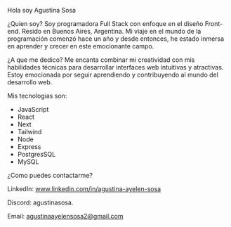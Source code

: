 Hola soy Agustina Sosa

¿Quien soy?
Soy programadora Full Stack con enfoque en el diseño Front-end. Resido en Buenos Aires, Argentina. Mi viaje en el mundo de la programación comenzó hace un año y desde entonces, he estado inmersa en aprender y crecer en este emocionante campo.

¿A que me dedico?
Me encanta combinar mi creatividad con mis habilidades técnicas para desarrollar interfaces web intuitivas y atractivas. Estoy emocionada por seguir aprendiendo y contribuyendo al mundo del desarrollo web. 

Mis tecnologias son: 
- JavaScript
- React
- Next
- Tailwind
- Node
- Express
- PostgresSQL
- MySQL

¿Como puedes contactarme?

LinkedIn: www.linkedin.com/in/agustina-ayelen-sosa

Discord: agustinasosa.

Email: agustinaayelensosa2@gmail.com
